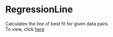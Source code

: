 # RegressionLine

Calculates the line of best fit for given data pairs <br />
To view, click <a href="http://htmlpreview.github.io/?https://github.com/techGIAN/RegressionLine/blob/master/regression.html" target="_blank">here</a>
